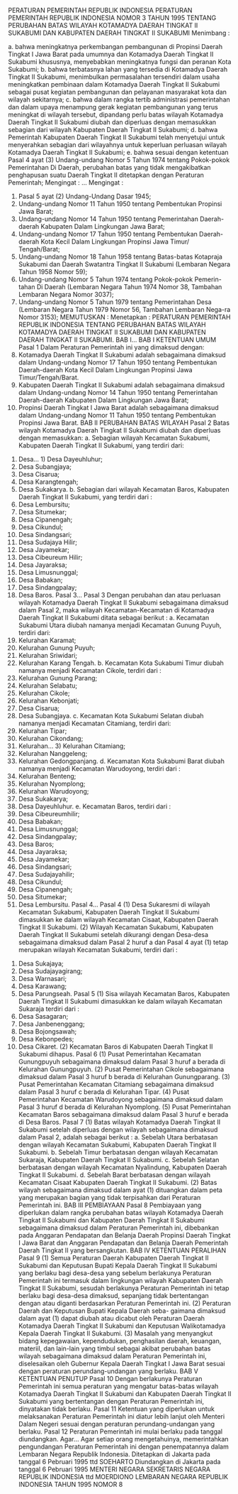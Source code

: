  PERATURAN PEMERINTAH REPUBLIK INDONESIA PERATURAN PEMERINTAH REPUBLIK INDONESIA NOMOR 3 TAHUN 1995 TENTANG PERUBAHAN BATAS WILAYAH KOTAMADYA DAERAH TINGKAT II SUKABUMI DAN KABUPATEN DAERAH TINGKAT II SUKABUMI
Menimbang :

a. bahwa meningkatnya perkembangan pembangunan di Propinsi Daerah Tingkat I Jawa Barat pada umumnya dan Kotamadya Daerah Tingkat II Sukabumi khususnya, menyebabkan meningkatnya fungsi dan peranan Kota Sukabumi;
b. bahwa terbatasnya lahan yang tersedia di Kotamadya Daerah Tingkat II Sukabumi, menimbulkan permasalahan tersendiri dalam usaha meningkatkan pembinaan dalam Kotamadya Daerah Tingkat II Sukabumi sebagai pusat kegiatan pembangunan dan pelayanan masyarakat kota dan wilayah sekitarnya;
c. bahwa dalam rangka tertib administrasi pemerintahan dan dalam upaya menampung gerak kegiatan pembangunan yang terus meningkat di wilayah tersebut, dipandang perlu batas wilayah Kotamadya Daerah Tingkat II Sukabumi diubah dan diperluas dengan memasukkan sebagian dari wilayah Kabupaten Daerah Tingkat II Sukabumi;
d. bahwa Pemerintah Kabupaten Daerah Tingkat II Sukabumi telah menyetujui untuk menyerahkan sebagian dari wilayahnya untuk keperluan perluasan wilayah Kotamadya Daerah Tingkat II Sukabumi;
e. bahwa sesuai dengan ketentuan Pasal 4 ayat (3) Undang-undang Nomor 5 Tahun 1974 tentang Pokok-pokok Pemerintahan Di Daerah, perubahan batas yang tidak mengakibatkan penghapusan suatu Daerah Tingkat II ditetapkan dengan Peraturan Pemerintah;
Mengingat :
 …
Mengingat :

1. Pasal 5 ayat (2) Undang-Undang Dasar 1945;
2. Undang-undang Nomor 11 Tahun 1950 tentang Pembentukan Propinsi Jawa Barat;
3. Undang-undang Nomor 14 Tahun 1950 tentang Pemerintahan Daerah-daerah Kabupaten Dalam Lingkungan Jawa Barat;
4. Undang-undang Nomor 17 Tahun 1950 tentang Pembentukan Daerah-daerah Kota Kecil Dalam Lingkungan Propinsi Jawa Timur/ Tengah/Barat;
5. Undang-undang Nomor 18 Tahun 1958 tentang Batas-batas Kotapraja Sukabumi dan Daerah Swatantra Tingkat II Sukabumi (Lembaran Negara Tahun 1958 Nomor 59);
6. Undang-undang Nomor 5 Tahun 1974 tentang Pokok-pokok Pemerin-tahan Di Daerah (Lembaran Negara Tahun 1974 Nomor 38, Tambahan Lembaran Negara Nomor 3037);
7. Undang-undang Nomor 5 Tahun 1979 tentang Pemerintahan Desa (Lembaran Negara Tahun 1979 Nomor 56, Tambahan Lembaran Nega-ra Nomor 3153);
MEMUTUSKAN :
 Menetapkan : PERATURAN PEMERINTAH REPUBLIK INDONESIA TENTANG PERUBAHAN BATAS WILAYAH KOTAMADYA DAERAH TINGKAT II SUKABUMI DAN KABUPATEN DAERAH TINGKAT II SUKABUMI. BAB I…
BAB I KETENTUAN UMUM
Pasal 1
Dalam Peraturan Pemerintah ini yang dimaksud dengan:
1. Kotamadya Daerah Tingkat II Sukabumi adalah sebagaimana dimaksud dalam Undang-undang Nomor 17 Tahun 1950 tentang Pembentukan Daerah-daerah Kota Kecil Dalam Lingkungan Propinsi Jawa Timur/Tengah/Barat.
2. Kabupaten Daerah Tingkat II Sukabumi adalah sebagaimana dimaksud dalam Undang-undang Nomor 14 Tahun 1950 tentang Pemerintahan Daerah-daerah Kabupaten Dalam Lingkungan Jawa Barat;
3. Propinsi Daerah Tingkat I Jawa Barat adalah sebagaimana dimaksud dalam Undang-undang Nomor 11 Tahun 1950 tentang Pembentukan Propinsi Jawa Barat.
BAB II PERUBAHAN BATAS WILAYAH
Pasal 2
Batas wilayah Kotamadya Daerah Tingkat II Sukabumi diubah dan diperluas dengan memasukkan:
a. Sebagian wilayah Kecamatan Sukabumi, Kabupaten Daerah Tingkat II Sukabumi, yang terdiri dari:
1) Desa… 1) Desa Dayeuhluhur;
2) Desa Subangjaya;
3) Desa Cisarua;
4) Desa Karangtengah;
5) Desa Sukakarya.
b. Sebagian dari wilayah Kecamatan Baros, Kabupaten Daerah Tingkat II Sukabumi, yang terdiri dari :
1) Desa Lembursitu;
2) Desa Situmekar;
3) Desa Cipanengah;
4) Desa Cikundul;
5) Desa Sindangsari;
6) Desa Sudajaya Hilir;
7) Desa Jayamekar;
8) Desa Cibeureum Hilir;
9) Desa Jayaraksa;
10) Desa Limusnunggal;
11) Desa Babakan;
12) Desa Sindangpalay;
13) Desa Baros. Pasal 3…
Pasal 3
Dengan perubahan dan atau perluasan wilayah Kotamadya Daerah Tingkat II Sukabumi sebagaimana dimaksud dalam Pasal 2, maka wilayah Kecamatan-Kecamatan di Kotamadya Daerah Tingkat II Sukabumi ditata sebagai berikut :
a. Kecamatan Sukabumi Utara diubah namanya menjadi Kecamatan Gunung Puyuh, terdiri dari:
1) Kelurahan Karamat;
2) Kelurahan Gunung Puyuh;
3) Kelurahan Sriwidari;
4) Kelurahan Karang Tengah.
b. Kecamatan Kota Sukabumi Timur diubah namanya menjadi Kecamatan Cikole, terdiri dari :
1) Kelurahan Gunung Parang;
2) Kelurahan Selabatu;
3) Kelurahan Cikole;
4) Kelurahan Kebonjati;
5) Desa Cisarua;
6) Desa Subangjaya.
c. Kecamatan Kota Sukabumi Selatan diubah namanya menjadi Kecamatan Citamiang, terdiri dari:
1) Kelurahan Tipar;
2) Kelurahan Cikondang;
3) Kelurahan… 3) Kelurahan Citamiang;
4) Kelurahan Nanggeleng;
5) Kelurahan Gedongpanjang.
d. Kecamatan Kota Sukabumi Barat diubah namanya menjadi Kecamatan Warudoyong, terdiri dari :
1) Kelurahan Benteng;
2) Kelurahan Nyomplong;
3) Kelurahan Warudoyong;
4) Desa Sukakarya;
5) Desa Dayeuhluhur.
e. Kecamatan Baros, terdiri dari :
1) Desa Cibeureumhilir;
2) Desa Babakan;
3) Desa Limusnunggal;
4) Desa Sindangpalay;
5) Desa Baros;
6) Desa Jayaraksa;
7) Desa Jayamekar;
8) Desa Sindangsari;
9) Desa Sudajayahilir;
10) Desa Cikundul;
11) Desa Cipanengah;
12) Desa Situmekar;
13) Desa Lembursitu. Pasal 4…
Pasal 4
(1) Desa Sukaresmi di wilayah Kecamatan Sukabumi, Kabupaten Daerah Tingkat II Sukabumi dimasukkan ke dalam wilayah Kecamatan Cisaat, Kabupaten Daerah Tingkat II Sukabumi.
(2) Wilayah Kecamatan Sukabumi, Kabupaten Daerah Tingkat II Sukabumi setelah dikurangi dengan Desa-desa sebagaimana dimaksud dalam Pasal 2 huruf a dan Pasal 4 ayat (1) tetap merupakan wilayah Kecamatan Sukabumi, terdiri dari :
1. Desa Sukajaya;
2. Desa Sudajayagirang;
3. Desa Warnasari;
4. Desa Karawang;
5. Desa Parungseah.
Pasal 5
(1) Sisa wilayah Kecamatan Baros, Kabupaten Daerah Tingkat II Sukabumi dimasukkan ke dalam wilayah Kecamatan Sukaraja terdiri dari :
1. Desa Sasagaran;
2. Desa Janbenenggang;
3. Desa Bojongsawah;
4. Desa Kebonpedes;
5. Desa Cikaret.
(2) Kecamatan Baros di Kabupaten Daerah Tingkat II Sukabumi dihapus.
Pasal 6
(1) Pusat Pemerintahan Kecamatan Gunungpuyuh sebagaimana dimaksud dalam Pasal 3 huruf a berada di Kelurahan Gunungpuyuh.
(2) Pusat Pemerintahan Cikole sebagaimana dimaksud dalam Pasal 3 huruf b berada di Kelurahan Gunungparang.
(3) Pusat Pemerintahan Kecamatan Citamiang sebagaimana dimaksud dalam Pasal 3 huruf c berada di Kelurahan Tipar.
(4) Pusat Pemerintahan Kecamatan Warudoyong sebagaimana dimaksud dalam Pasal 3 huruf d berada di Kelurahan Nyomplong.
(5) Pusat Pemerintahan Kecamatan Baros sebagaimana dimaksud dalam Pasal 3 huruf e berada di Desa Baros.
Pasal 7
(1) Batas wilayah Kotamadya Daerah Tingkat II Sukabumi setelah diperluas dengan wilayah sebagaimana dimaksud dalam Pasal 2, adalah sebagai berikut :
a. Sebelah Utara berbatasan dengan wilayah Kecamatan Sukabumi, Kabupaten Daerah Tingkat II Sukabumi.
b. Sebelah Timur berbatasan dengan wilayah Kecamatan Sukaraja, Kabupaten Daerah Tingkat II Sukabumi.
c. Sebelah Selatan berbatasan dengan wilayah Kecamatan Nyalindung, Kabupaten Daerah Tingkat II Sukabumi.
d. Sebelah Barat berbatasan dengan wilayah Kecamatan Cisaat Kabupaten Daerah Tingkat II Sukabumi.
(2) Batas wilayah sebagaimana dimaksud dalam ayat (1) dituangkan dalam peta yang merupakan bagian yang tidak terpisahkan dari Peraturan Pemerintah ini.
BAB III PEMBIAYAAN
Pasal 8
Pembiayaan yang diperlukan dalam rangka perubahan batas wilayah Kotamadya Daerah Tingkat II Sukabumi dan Kabupaten Daerah Tingkat II Sukabumi sebagaimana dimaksud dalam Peraturan Pemerintah ini, dibebankan pada Anggaran Pendapatan dan Belanja Daerah Propinsi Daerah Tingkat I Jawa Barat dan Anggaran Pendapatan dan Belanja Daerah Pemerintah Daerah Tingkat II yang bersangkutan.
BAB IV KETENTUAN PERALIHAN
Pasal 9
(1) Semua Peraturan Daerah Kabupaten Daerah Tingkat II Sukabumi dan Keputusan Bupati Kepala Daerah Tingkat II Sukabumi yang berlaku bagi desa-desa yang sebelum berlakunya Peraturan Pemerintah ini termasuk dalam lingkungan wilayah Kabupaten Daerah Tingkat II Sukabumi, sesudah berlakunya Peraturan Pemerintah ini tetap berlaku bagi desa-desa dimaksud, sepanjang tidak bertentangan dengan atau diganti berdasarkan Peraturan Pemerintah ini.
(2) Peraturan Daerah dan Keputusan Bupati Kepala Daerah seba- gaimana dimaksud dalam ayat (1) dapat diubah atau dicabut oleh Peraturan Daerah Kotamadya Daerah Tingkat II Sukabumi dan Keputusan Walikotamadya Kepala Daerah Tingkat II Sukabumi.
(3) Masalah yang menyangkut bidang kepegawaian, kependudukan, penghasilan daerah, keuangan, materiil, dan lain-lain yang timbul sebagai akibat perubahan batas wilayah sebagaimana dimaksud dalam Peraturan Pemerintah ini, diselesaikan oleh Gubernur Kepala Daerah Tingkat I Jawa Barat sesuai dengan peraturan perundang-undangan yang berlaku.
BAB V KETENTUAN PENUTUP
Pasal 10
Dengan berlakunya Peraturan Pemerintah ini semua peraturan yang mengatur batas-batas wilayah Kotamadya Daerah Tingkat II Sukabumi dan Kabupaten Daerah Tingkat II Sukabumi yang bertentangan dengan Peraturan Pemerintah ini, dinyatakan tidak berlaku.
Pasal 11
Ketentuan yang diperlukan untuk melaksanakan Peraturan Pemerintah ini diatur lebih lanjut oleh Menteri Dalam Negeri sesuai dengan peraturan perundang-undangan yang berlaku.
Pasal 12
Peraturan Pemerintah ini mulai berlaku pada tanggal diundangkan. Agar…
Agar setiap orang mengetahuinya, memerintahkan pengundangan Peraturan Pemerintah ini dengan penempatannya dalam Lembaran Negara Republik Indonesia. Ditetapkan di Jakarta pada tanggal 6 Pebruari 1995 ttd SOEHARTO Diundangkan di Jakarta pada tanggal 6 Pebruari 1995 MENTERI NEGARA SEKRETARIS NEGARA REPUBLIK INDONESIA ttd MOERDIONO LEMBARAN NEGARA REPUBLIK INDONESIA TAHUN 1995 NOMOR 8